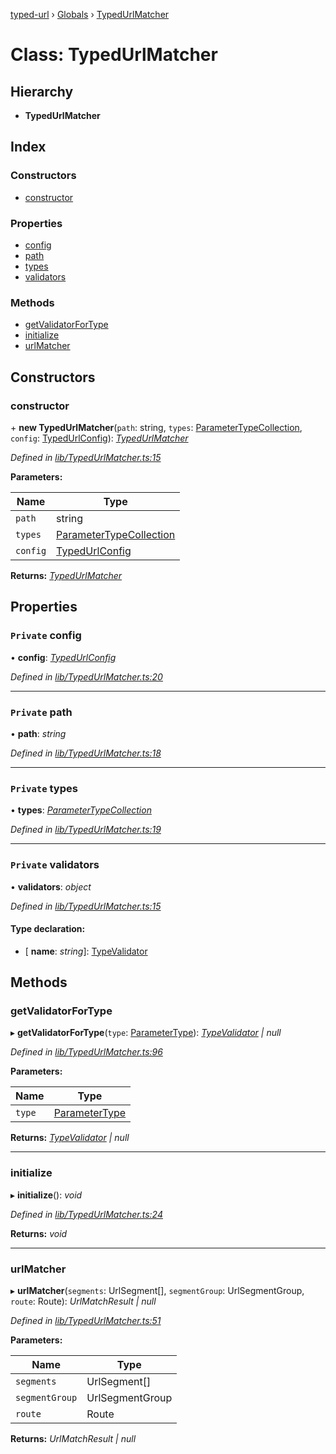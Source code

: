 [typed-url](../README.md) › [Globals](../globals.md) › [TypedUrlMatcher](typedurlmatcher.md)

# Class: TypedUrlMatcher

## Hierarchy

* **TypedUrlMatcher**

## Index

### Constructors

* [constructor](typedurlmatcher.md#constructor)

### Properties

* [config](typedurlmatcher.md#private-config)
* [path](typedurlmatcher.md#private-path)
* [types](typedurlmatcher.md#private-types)
* [validators](typedurlmatcher.md#private-validators)

### Methods

* [getValidatorForType](typedurlmatcher.md#getvalidatorfortype)
* [initialize](typedurlmatcher.md#initialize)
* [urlMatcher](typedurlmatcher.md#urlmatcher)

## Constructors

###  constructor

\+ **new TypedUrlMatcher**(`path`: string, `types`: [ParameterTypeCollection](../globals.md#parametertypecollection), `config`: [TypedUrlConfig](../interfaces/typedurlconfig.md)): *[TypedUrlMatcher](typedurlmatcher.md)*

*Defined in [lib/TypedUrlMatcher.ts:15](https://github.com/r-Larch/typed-url/blob/ab194d7/projects/typed-url/src/lib/TypedUrlMatcher.ts#L15)*

**Parameters:**

Name | Type |
------ | ------ |
`path` | string |
`types` | [ParameterTypeCollection](../globals.md#parametertypecollection) |
`config` | [TypedUrlConfig](../interfaces/typedurlconfig.md) |

**Returns:** *[TypedUrlMatcher](typedurlmatcher.md)*

## Properties

### `Private` config

• **config**: *[TypedUrlConfig](../interfaces/typedurlconfig.md)*

*Defined in [lib/TypedUrlMatcher.ts:20](https://github.com/r-Larch/typed-url/blob/ab194d7/projects/typed-url/src/lib/TypedUrlMatcher.ts#L20)*

___

### `Private` path

• **path**: *string*

*Defined in [lib/TypedUrlMatcher.ts:18](https://github.com/r-Larch/typed-url/blob/ab194d7/projects/typed-url/src/lib/TypedUrlMatcher.ts#L18)*

___

### `Private` types

• **types**: *[ParameterTypeCollection](../globals.md#parametertypecollection)*

*Defined in [lib/TypedUrlMatcher.ts:19](https://github.com/r-Larch/typed-url/blob/ab194d7/projects/typed-url/src/lib/TypedUrlMatcher.ts#L19)*

___

### `Private` validators

• **validators**: *object*

*Defined in [lib/TypedUrlMatcher.ts:15](https://github.com/r-Larch/typed-url/blob/ab194d7/projects/typed-url/src/lib/TypedUrlMatcher.ts#L15)*

#### Type declaration:

* \[ **name**: *string*\]: [TypeValidator](typevalidator.md)

## Methods

###  getValidatorForType

▸ **getValidatorForType**(`type`: [ParameterType](../globals.md#parametertype)): *[TypeValidator](typevalidator.md) | null*

*Defined in [lib/TypedUrlMatcher.ts:96](https://github.com/r-Larch/typed-url/blob/ab194d7/projects/typed-url/src/lib/TypedUrlMatcher.ts#L96)*

**Parameters:**

Name | Type |
------ | ------ |
`type` | [ParameterType](../globals.md#parametertype) |

**Returns:** *[TypeValidator](typevalidator.md) | null*

___

###  initialize

▸ **initialize**(): *void*

*Defined in [lib/TypedUrlMatcher.ts:24](https://github.com/r-Larch/typed-url/blob/ab194d7/projects/typed-url/src/lib/TypedUrlMatcher.ts#L24)*

**Returns:** *void*

___

###  urlMatcher

▸ **urlMatcher**(`segments`: UrlSegment[], `segmentGroup`: UrlSegmentGroup, `route`: Route): *UrlMatchResult | null*

*Defined in [lib/TypedUrlMatcher.ts:51](https://github.com/r-Larch/typed-url/blob/ab194d7/projects/typed-url/src/lib/TypedUrlMatcher.ts#L51)*

**Parameters:**

Name | Type |
------ | ------ |
`segments` | UrlSegment[] |
`segmentGroup` | UrlSegmentGroup |
`route` | Route |

**Returns:** *UrlMatchResult | null*
